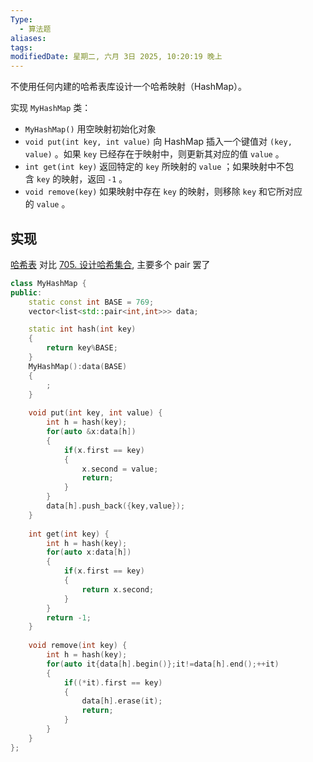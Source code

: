 ```yaml
---
Type:
  - 算法题
aliases: 
tags: 
modifiedDate: 星期二, 六月 3日 2025, 10:20:19 晚上
---
```

不使用任何内建的哈希表库设计一个哈希映射（HashMap）。

实现 `MyHashMap` 类：

- `MyHashMap()` 用空映射初始化对象
- `void put(int key, int value)` 向 HashMap 插入一个键值对 `(key, value)` 。如果 `key` 已经存在于映射中，则更新其对应的值 `value` 。
- `int get(int key)` 返回特定的 `key` 所映射的 `value` ；如果映射中不包含 `key` 的映射，返回 `-1` 。
- `void remove(key)` 如果映射中存在 `key` 的映射，则移除 `key` 和它所对应的 `value` 。

## 实现

[哈希表](哈希表.md)
对比 [705. 设计哈希集合](705.%20设计哈希集合.md), 主要多个 pair 罢了 

```cpp
class MyHashMap {
public:
    static const int BASE = 769;
    vector<list<std::pair<int,int>>> data;

    static int hash(int key)
    {
        return key%BASE;
    }
    MyHashMap():data(BASE)
    {
        ;
    }
    
    void put(int key, int value) {
        int h = hash(key);
        for(auto &x:data[h])
        {
            if(x.first == key)
            {
                x.second = value;
                return;
            }
        }
        data[h].push_back({key,value});
    }
    
    int get(int key) {
        int h = hash(key);
        for(auto x:data[h])
        {
            if(x.first == key)
            {
                return x.second;
            }
        }
        return -1;
    }
    
    void remove(int key) {
        int h = hash(key);
        for(auto it{data[h].begin()};it!=data[h].end();++it)
        {
            if((*it).first == key)
            {
                data[h].erase(it);
                return;
            }
        }
    }
};
```
